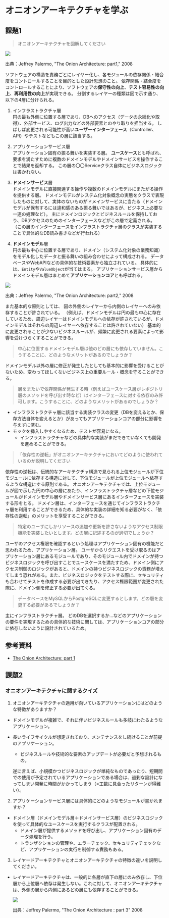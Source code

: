 # オニオンアーキテクチャを学ぶ

## 課題1
> オニオンアーキテクチャを図解してください

<img src='https://i0.wp.com/jeffreypalermo.com/wp-content/uploads/2018/06/image257b0257d255b59255d.png?resize=366%2C259&ssl=1'>

出典：Jeffrey Palermo, "The Onion Architecture: part1," 2008

ソフトウェアの構造を責務ごとにレイヤー化し、各モジュールの依存関係・結合度をコントロールすることを目的とした設計思想のこと。
依存関係・結合度をコントロールすることにより、ソフトウェアの**保守性の向上**、**テスト容易性の向上**、**再利用性の向上**が実現できる。
分割するレイヤーの種類は図で示す通り、以下の4層に分けられる。

1. インフラストラクチャ層<br>
円の最も外側に位置する層であり、DBへのアクセス（データの永続化や取得）、外部サービス、ログ出力などの外部要素とのやり取りを担当する。
しばしば変更される可能性が高い**ユーザーインターフェース**（Controller、API）やテストなどもこの層に該当する。

2. アプリケーションサービス層<br>
アプリケーション固有の振る舞いを実装する層。
**ユースケース**とも呼ばれ、要求を満たすために複数のドメインモデルやドメインサービスを操作することで結果を返却する。
この層の〇〇Serviceクラス自体にビジネスロジックは書かれない。

3. **ドメインサービス**層<br>
ドメインモデルに直接関連する操作や複数のドメインモデルにまたがる操作を提供する層。
ドメインモデルがシステム化対象概念の実態をクラスで表現したものに対して、実体のないものがドメインサービスに当たる（ドメインモデルが保有するには違和感のある振る舞いではあるが、ビジネス上必要な一連の処理など）。
主にドメインロジックとビジネスルールを保持しており、DBアクセスのためのインターフェースなどがこの層で定義される。
（この層のインターフェースをインフラストラクチャ層のクラスが実装することで具体的なDB読み書きなどが行われる）

4. **ドメインモデル**層<br>
円の最も中心に位置する層であり、ドメイン（システム化対象の業務知識）をモデル化したデータと振る舞いの組み合わせによって構成される。
データベースやWebAPIなどの具体的な技術要素から独立されている。
具体的には、``Entity``や``ValueObject``が当てはまる。
アプリケーションサービス層からドメインモデル層はまとめて**アプリケーションコア**とも呼ばれる。

<img src='https://i0.wp.com/jeffreypalermo.com/wp-content/uploads/2018/07/theonionarchitecturepart3_67c4image05.png?resize=376%2C263&ssl=1'>

出典：Jeffrey Palermo, "The Onion Architecture: part2," 2008
  
また基本的な原則としては、
図の外側のレイヤーから内側のレイヤーへのみ依存することが許されている。
（例えば、ドメインモデルは円の最も中心に存在しているため、周辺レイヤーはドメインモデルへの依存が許されているが、ドメインモデルはそれらの周辺レイヤーへ依存することは許されていない）
基本的に変更されることが少ないビジネスルールが、頻繁に変更される要素によって影響を受けづらくすることができる。
  
> 中心に位置するドメインモデル層は他のどの層にも依存していません。こうすることに、どのようなメリットがあるのでしょうか？

ドメインモデル以外の層に修正が発生したとしても基本的に影響を受けることがないため、変わってほしくないビジネス上の重要ルール・概念を守ることができる。

> 層をまたいで依存関係が発生する時（例えばユースケース層がレポジトリ層のメソッドを呼び出す時など）はインターフェースに対する依存のみ許可します。こうすることに、どのようなメリットがあるのでしょうか？

- インフラストラクチャ層に該当する実装クラスの変更（DBを変えるとか、保存方法自体を変えるとか）があってもアプリケーションコアの部分に影響を与えずに済む。
- モックを挿入しやすくなるため、テストが容易になる。
    - インフラストラクチャなどの具体的な実装がまだできていなくても開発を進めることができる。

> 「依存性の逆転」がオニオンアーキテクチャにおいてどのように使われているのか説明してください

依存性の逆転は、伝統的なアーキテクチャ構造で見られる上位モジュールが下位モジュールに依存する構造に対して、下位モジュールが上位モジュールへ依存するような構造にする原則である。
オニオンアーキテクチャでは、上位モジュールが図で示した円の中心の層にあたり、インフラストラクチャ層などの下位モジュールがドメインモデル層やドメインサービス層にあるインターフェースを実装する形をとる。
ドメイン層は、インターフェースを通じてインフラストラクチャ層を利用することができるため、具体的な実装の詳細を知る必要がなく、「依存性の逆転」のメリットを享受することができる。

> 特定のユーザにしかリソースの追加や更新を許さないようなアクセス制限機能を実装したいとします。どの層に記述するのが適切でしょうか？

ユーザのアクセス権限を確認するという処理はアプリケーション固有の機能だと思われるため、アプリケーション層。
ユーザからリクエストを受け取るのはアプリケーション層にあるモジュールであり、そのモジュール内でドメインが持つビジネスロジックを呼び出すことでユースケースを満たすため、ドメイン側にアクセス制御のロジックがあると、ドメインの持つビジネスロジックの責務が増えてしまう恐れがある。また、ビジネスロジックをテストする際に、セキュリティも合わせてテストを作成する必要が出てきたり、アクセス権限範囲が変更された際に、ドメイン側を修正する必要が出てくる。

> データベースをMySQLからPostgreSQLに変更するとします。どの層を変更する必要があるでしょうか？

主にインフラストラクチャ層。
どのDBを選択するか…などのアプリケーションの要件を実現するための具体的な技術に関しては、アプリケーションコアの部分に依存しないように設計されているため。

## 参考資料
- [The Onion Architecture: part 1](https://jeffreypalermo.com/2008/07/the-onion-architecture-part-1/)

## 課題2
### オニオンアーキテクチャに関するクイズ

1. オニオンアーキテクチャの適用が向いているアプリケーションにはどのような特徴がありますか？


- ドメインモデルが複雑で、それに伴いビジネスルールも多岐にわたるようなアプリケーション。
- 長いライフサイクルが想定されており、メンテナンスをし続けることが前提のアプリケーション。
    - ビジネスルールや技術的な要素のアップデートが必要だと予想されるもの。

    逆に言えば、小規模かつビジネスロジックが単純なものであったり、短期間での使用が予定されているアプリケーションである場合は、過剰な設計になってしまい開発に時間がかかってしまう（=工数に見合ったリターンが得難い）。

2. アプリケーションサービス層には具体的にどのようなモジュールが書かれますか？


- ドメイン層（ドメインモデル層＋ドメインサービス層）のビジネスロジックを使って具体的なユースケースを実行するクラスが配置される。
    - ドメイン層が提供するメソッドを呼び出し、アプリケーション固有のデータ処理を行う。
    - トランザクションの管理や、エラーチェック、セキュリティチェックなど、アプリケーションの実行を制御する責務もある。


3. レイヤードアーキテクチャとオニオンアーキテクチャの特徴の違いを説明してください。


- レイヤードアーキテクチャは、一般的に各層が直下の層にのみ依存し、下位層から上位層へ依存は発生しない。これに対して、オニオンアーキテクチャは、外側の層から内側にあるどの層にも依存することができる。

    <img src='https://i0.wp.com/jeffreypalermo.com/wp-content/uploads/2018/07/theonionarchitecturepart3_67c4image07.png?resize=376%2C240&ssl=1'>

    出典：Jeffrey Palermo, "The Onion Architecture : part 3" 2008